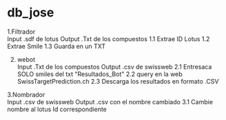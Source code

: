 # db_jose

1.Filtrador		
	Input	.sdf de lotus
	Output	.Txt de los compuestos
	1.1	Extrae ID Lotus
	1.2	Extrae Smile
	1.3	Guarda en un TXT


2. webot		
	Input	.Txt de los compuestos
	Output	.csv de swissweb
	2.1	Entresaca SOLO smiles del txt "Resultados_Bot"
	2.2	query en la web SwissTargetPrediction.ch
	2.3	Descarga los resultados en formato .CSV
		
3.Nombrador		
	Input	.csv de swissweb
	Output	.csv con el nombre cambiado
	3.1	Cambie nombre al lotus Id correspondiente
